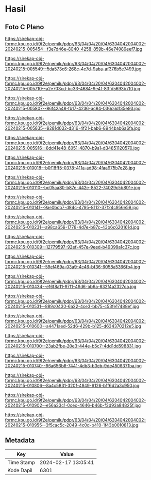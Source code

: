 # Hasil

## Foto C Plano

https://sirekap-obj-formc.kpu.go.id/9f2e/pemilu/pdpr/63/04/04/20/04/6304042004002-20240215-005454--f3e7d46e-8040-4258-859b-46e74089eef7.jpg

https://sirekap-obj-formc.kpu.go.id/9f2e/pemilu/pdpr/63/04/04/20/04/6304042004002-20240215-005549--5da573c6-268c-4c7d-9aba-af376b5e7499.jpg

https://sirekap-obj-formc.kpu.go.id/9f2e/pemilu/pdpr/63/04/04/20/04/6304042004002-20240215-005710--a2e703cd-bc33-4684-9e4f-83fd5693b7f0.jpg

https://sirekap-obj-formc.kpu.go.id/9f2e/pemilu/pdpr/63/04/04/20/04/6304042004002-20240215-005807--86f42a48-fb17-4236-ac84-036c6d135e93.jpg

https://sirekap-obj-formc.kpu.go.id/9f2e/pemilu/pdpr/63/04/04/20/04/6304042004002-20240215-005835--9281d032-d316-4f21-bab6-8944bab6a6fa.jpg

https://sirekap-obj-formc.kpu.go.id/9f2e/pemilu/pdpr/63/04/04/20/04/6304042004002-20240215-005916--8dd41e48-6051-4870-b9a1-d34851120570.jpg

https://sirekap-obj-formc.kpu.go.id/9f2e/pemilu/pdpr/63/04/04/20/04/6304042004002-20240215-010018--b0f18ff5-0378-411a-ad98-4faa975b7e28.jpg

https://sirekap-obj-formc.kpu.go.id/9f2e/pemilu/pdpr/63/04/04/20/04/6304042004002-20240215-010110--bc05aa80-b87e-442e-8522-74029c5b801e.jpg

https://sirekap-obj-formc.kpu.go.id/9f2e/pemilu/pdpr/63/04/04/20/04/6304042004002-20240215-010141--9ae0bcb7-d84c-4795-8112-37f24c956e59.jpg

https://sirekap-obj-formc.kpu.go.id/9f2e/pemilu/pdpr/63/04/04/20/04/6304042004002-20240215-010231--a98ca659-1778-4d7e-b87c-43b6c620161d.jpg

https://sirekap-obj-formc.kpu.go.id/9f2e/pemilu/pdpr/63/04/04/20/04/6304042004002-20240215-010309--12779597-92ef-457e-9eed-b49099a1c37c.jpg

https://sirekap-obj-formc.kpu.go.id/9f2e/pemilu/pdpr/63/04/04/20/04/6304042004002-20240215-010341--59ef469a-03a9-4c46-bf36-6058a5366fb4.jpg

https://sirekap-obj-formc.kpu.go.id/9f2e/pemilu/pdpr/63/04/04/20/04/6304042004002-20240215-010434--e16f8a11-97f1-49d6-bb6a-632f4a2327ca.jpg

https://sirekap-obj-formc.kpu.go.id/9f2e/pemilu/pdpr/63/04/04/20/04/6304042004002-20240215-010531--889c0430-6a22-4ce3-bb75-c53fe17488ef.jpg

https://sirekap-obj-formc.kpu.go.id/9f2e/pemilu/pdpr/63/04/04/20/04/6304042004002-20240215-010600--a4471aed-52d6-429b-b125-d634370212e5.jpg

https://sirekap-obj-formc.kpu.go.id/9f2e/pemilu/pdpr/63/04/04/20/04/6304042004002-20240215-010700--23ab2fbe-20e3-444e-b5c7-4dd1dd598831.jpg

https://sirekap-obj-formc.kpu.go.id/9f2e/pemilu/pdpr/63/04/04/20/04/6304042004002-20240215-010740--96a656b8-7441-4db3-b3eb-9de4506371ba.jpg

https://sirekap-obj-formc.kpu.go.id/9f2e/pemilu/pdpr/63/04/04/20/04/6304042004002-20240215-010806--8a4c5831-320f-4949-9126-b1f6d2a3c950.jpg

https://sirekap-obj-formc.kpu.go.id/9f2e/pemilu/pdpr/63/04/04/20/04/6304042004002-20240215-010902--e56a33c1-0cec-4646-b46b-f3d93a84825f.jpg

https://sirekap-obj-formc.kpu.go.id/9f2e/pemilu/pdpr/63/04/04/20/04/6304042004002-20240215-010955--3f5cac5c-2049-4c0d-b410-1f43b0010813.jpg


## Metadata

| Key        | Value               |
| ---------- | ------------------- |
| Time Stamp | 2024-02-17 13:05:41 |
| Kode Dapil | 6301                |



